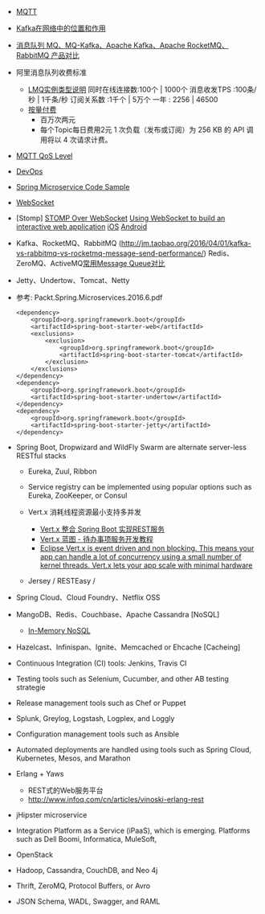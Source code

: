 
- [MQTT](https://github.com/mqtt/mqtt.github.io/wiki/software?id=software)

- [Kafka在网络中的位置和作用](https://cloud.baidu.com/doc/Kafka/ProductDescription.html#.91.1D.E6.C9.22.63.E7.BD.E9.4D.FC.75.B4.C0.9E.E3)

- [消息队列 MQ、MQ-Kafka、Apache Kafka、Apache RocketMQ、RabbitMQ 产品对比](https://help.aliyun.com/document_detail/52577.html?spm=5176.doc43460.6.540.oc5xhe)

- 阿里消息队列收费标准
  - [LMQ实例类型说明](https://common-buy.aliyun.com/?spm=5176.7933777.201241.4.y6xQ88&commodityCode=onsMqtt#/buy)
    同时在线连接数:100个 | 1000个
    消息收发TPS  :100条/秒 | 1千条/秒
    订阅关系数    :1千个 | 5万个
    一年        : 2256 | 46500
  - [按量付费](https://www.aliyun.com/price/product#/ons/detail)
    - 百万次两元
    - 每个Topic每日费用2元
      1 次负载（发布或订阅）为 256 KB 的 API 调用将以 4 次请求计费。

- [MQTT QoS Level](http://www.blogjava.net/yongboy/archive/2014/02/15/409893.html)

- [DevOps](http://www.infoq.com/cn/articles/devops-not-legend/)

- [Spring Microservice Code Sample](https://github.com/PacktPublishing/Spring-Microservices)

- [WebSocket](https://www.zhihu.com/question/20215561)

- [Stomp]
    [STOMP Over WebSocket](http://jmesnil.net/stomp-websocket/doc/)
    [Using WebSocket to build an interactive web application](https://spring.io/guides/gs/messaging-stomp-websocket/)
    [iOS](https://github.com/mobile-web-messaging/StompKit)
    [Android](https://github.com/NaikSoftware/StompProtocolAndroid)

- Kafka、RocketMQ、RabbitMQ (http://jm.taobao.org/2016/04/01/kafka-vs-rabbitmq-vs-rocketmq-message-send-performance/)
  Redis、ZeroMQ、ActiveMQ[常用Message Queue对比](http://www.jasongj.com/2015/01/02/Kafka深度解析/)
- Jetty、Undertow、Tomcat、Netty

- 参考: Packt.Spring.Microservices.2016.6.pdf
    ```
    <dependency>
        <groupId>org.springframework.boot</groupId>
        <artifactId>spring-boot-starter-web</artifactId>
        <exclusions>
            <exclusion>
                <groupId>org.springframework.boot</groupId>
                <artifactId>spring-boot-starter-tomcat</artifactId>
            </exclusion>
        </exclusions>
    </dependency>
    <dependency>
        <groupId>org.springframework.boot</groupId>
        <artifactId>spring-boot-starter-undertow</artifactId>
    </dependency>
    <dependency>
        <groupId>org.springframework.boot</groupId>
        <artifactId>spring-boot-starter-jetty</artifactId>
    </dependency>
    ```
- Spring Boot, Dropwizard and WildFly Swarm are alternate server-less RESTful stacks
  - Eureka, Zuul, Ribbon
  - Service registry can be implemented using popular options such as Eureka, ZooKeeper, or Consul

  - Vert.x 消耗线程资源最小支持多并发
    - [Vert.x 整合 Spring Boot 实现REST服务](http://www.jianshu.com/p/cda203ffd23e)
    - [Vert.x 蓝图 - 待办事项服务开发教程](http://www.sczyh30.com/vertx-blueprint-todo-backend/cn/)
    - [Eclipse Vert.x is event driven and non blocking. This means your app can handle a lot of concurrency using a small number of kernel threads. Vert.x lets your app scale with minimal hardware](http://vertx.io)

  - Jersey / RESTEasy /
- Spring Cloud、Cloud Foundry、Netflix OSS

- MangoDB、Redis、Couchbase、Apache Cassandra [NoSQL]
  - [In-Memory NoSQL](https://hazelcast.org/use-cases/in-memory-nosql/)

- Hazelcast、Infinispan、Ignite、Memcached or Ehcache [Cacheing]

- Continuous Integration (CI) tools: Jenkins, Travis CI

- Testing tools such as Selenium, Cucumber, and other AB testing strategie

- Release management tools such as Chef or Puppet

- Splunk, Greylog, Logstash, Logplex, and Loggly

- Configuration management tools such as Ansible

- Automated deployments are handled using tools such as Spring Cloud, Kubernetes, Mesos, and Marathon

- Erlang + Yaws
  - REST式的Web服务平台
  - http://www.infoq.com/cn/articles/vinoski-erlang-rest

- jHipster microservice

- Integration Platform as a Service (iPaaS), which is emerging. Platforms such as Dell Boomi, Informatica, MuleSoft,

- OpenStack

- Hadoop, Cassandra, CouchDB, and Neo 4j

- Thrift, ZeroMQ, Protocol Buffers, or Avro

- JSON Schema, WADL, Swagger, and RAML

